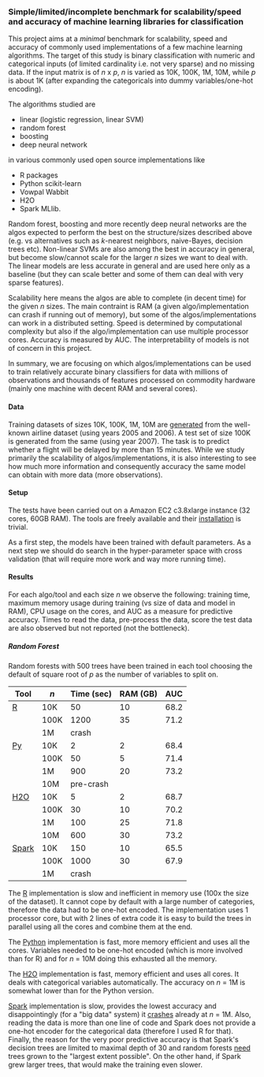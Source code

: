
### Simple/limited/incomplete benchmark for scalability/speed and accuracy of machine learning libraries for classification

This project aims at a *minimal* benchmark for scalability, speed and accuracy of commonly used implementations
of a few machine learning algorithms. The target of this study is binary classification with numeric and categorical inputs (of 
limited cardinality i.e. not very sparse) and no missing data. If the input matrix is of *n* x *p*, *n* is 
varied as 10K, 100K, 1M, 10M, while *p* is about 1K (after expanding the categoricals into dummy 
variables/one-hot encoding).

The algorithms studied are 
- linear (logistic regression, linear SVM)
- random forest
- boosting 
- deep neural network

in various commonly used open source implementations like 
- R packages
- Python scikit-learn
- Vowpal Wabbit
- H2O 
- Spark MLlib.

Random forest, boosting and more recently deep neural networks are the algos expected to perform the best on the structure/sizes
described above (e.g. vs alternatives such as *k*-nearest neighbors, naive-Bayes, decision trees etc). 
Non-linear SVMs are also among the best in accuracy in general, but become slow/cannot scale for the larger *n*
sizes we want to deal with. The linear models are less accurate in general and are used here only 
as a baseline (but they can scale better and some of them can deal with very sparse features). 

Scalability here means the algos are able to complete (in decent time) for the given *n* sizes. 
The main contraint is RAM (a given algo/implementation can crash if running out of memory), but some 
of the algos/implementations can work in a distributed setting. Speed is determined by computational
complexity but also if the algo/implementation can use multiple processor cores.
Accuracy is measured by AUC. The interpretability of models is not of concern in this project.

In summary, we are focusing on which algos/implementations can be used to train relatively accurate binary classifiers for data
with millions of observations and thousands of features processed on commodity hardware (mainly one machine with decent RAM and several cores).

#### Data

Training datasets of sizes 10K, 100K, 1M, 10M are [generated](0b-gendata.txt) from the well-known airline dataset (using years 2005 and 2006). 
A test set of size 100K is generated from the same (using year 2007). The task is to predict whether a flight will
be delayed by more than 15 minutes. While we study primarily the scalability of algos/implementations, it is also interesting
to see how much more information and consequently accuracy the same model can obtain with more data (more observations).

#### Setup 

The tests have been carried out on a Amazon EC2 c3.8xlarge instance (32 cores, 60GB RAM). The tools are freely available and 
their [installation](0a-install.txt) is trivial.

As a first step, the models have been trained with default parameters. As a next step we should do search in the hyper-parameter
space with cross validation (that will require more work and way more running time).

#### Results

For each algo/tool and each size *n* we observe the following: training time, maximum memory usage during training (vs
size of data and model in RAM), CPU usage on the cores, 
and AUC as a measure for predictive accuracy. 
Times to read the data, pre-process the data, score the test data are also observed but not
reported (not the bottleneck).

##### Random Forest

Random forests with 500 trees have been trained in each tool choosing the default of square root of *p* as the number of
variables to split on.

Tool                     | *n*  |   Time (sec)  | RAM (GB) | AUC
-------------------------|------|---------------|----------|--------
[R](2a-rf.R)             | 10K  |      50       |   10     | 68.2
                         | 100K |     1200      |   35     | 71.2
                         | 1M   |     crash     |          |
[Py](2b-rf.py)           | 10K  |      2        |   2      | 68.4
                         | 100K |     50        |   5      | 71.4
                         | 1M   |     900       |   20     | 73.2
                         | 10M  |  pre-crash    |          |
[H2O](2d-rf-h2o.R)       | 10K  |      5        |   2      | 68.7
                         | 100K |      30       |   10     | 70.2
                         | 1M   |      100      |   25     | 71.8
                         | 10M  |      600      |   30     | 73.2
[Spark](2e-rf-spark.txt) | 10K  |      150      |   10     | 65.5
                         | 100K |      1000     |   30     | 67.9
                         | 1M   |     crash     |          |

The [R](2a-rf.R) implementation is slow and inefficient in memory use (100x the size of the 
dataset). It cannot cope by default with a large number of categories, therefore the data had
to be one-hot encoded. The implementation uses 1 processor core, but with 2 lines of extra code
it is easy to build
the trees in parallel using all the cores and combine them at the end.

The [Python](2b-rf.py) implementation is fast, more memory efficient and uses all the cores.
Variables needed to be one-hot encoded (which is more involved than for R) 
and for *n* = 10M doing this exhausted all the memory.

The [H2O](2d-rf-h2o.R) implementation is fast, memory efficient and uses all cores. It deals
with categorical variables automatically. The accuracy on *n* = 1M is somewhat lower than for the
Python version.

[Spark](2e-rf-spark.txt) implementation is slow, provides the lowest accuracy and disappointingly
(for a "big data" system) it [crashes](2e-rf-spark-crash.txt) already at *n* = 1M. 
Also, reading the data is more than one line of code and Spark does not provide a one-hot encoder
for the categorical data (therefore I used R for that).
Finally, the reason for the very poor predictive accuracy is that Spark's decision trees are 
limited to maximal depth of 30 and random forests 
[need](https://www.stat.berkeley.edu/~breiman/RandomForests/cc_home.htm) 
trees grown to the "largest extent possible". On the other hand, if Spark grew larger trees, that would
make the training even slower.


    



